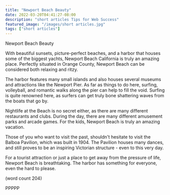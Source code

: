 ```yaml
---
title: "Newport Beach Beauty"
date: 2022-03-20T04:41:27-08:00
description: "short articles Tips for Web Success"
featured_image: "/images/short articles.jpg"
tags: ["short articles"]
---
```


Newport Beach Beauty

With beautiful sunsets, picture-perfect beaches, and
a harbor that houses some of the biggest yachts, Newport
Beach California is truly an amazing place.  Perfectly
situated in Orange County, Newport Beach can be considered
both relaxing and ritzy.

The harbor features many small islands and also houses 
several museums and attractions like the Newport Pier.  As
far as things to do here, surfing, volleyball, and romantic
walks along the pier can help to fill the void.  Surfing is 
quite renowned here, as surfers can get truly bone shattering
waves from the boats that go by.

Nightlife at the Beach is no secret either, as there are 
many different restaurants and clubs.  During the day, there
are many different amusement parks and arcade games.  For 
the kids, Newport Beach is truly an amazing vacation.

Those of you who want to visit the past, shouldn't hesitate
to visit the Balboa Pavilion, which was built in 1904.  The
Pavilion houses many dances, and still proves to be an 
inspiring Victorian structure - even to this very day.

For a tourist attraction or just a place to get away from the
pressure of life, Newport Beach is breathtaking.  The harbor 
has something for everyone, even the hard to please.

(word count 204)

PPPPP
